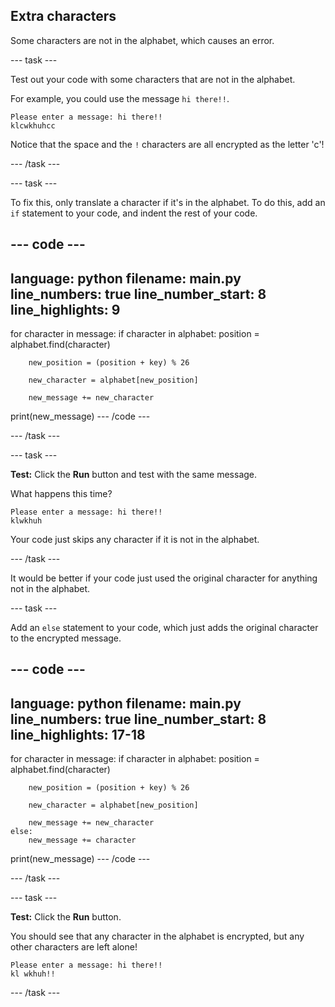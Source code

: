 ## Extra characters

Some characters are not in the alphabet, which causes an error.

--- task ---

Test out your code with some characters that are not in the alphabet.

For example, you could use the message `hi there!!`.

```
Please enter a message: hi there!!
klcwkhuhcc
```

Notice that the space and the `!` characters are all encrypted as the letter 'c'!

--- /task ---

--- task ---

To fix this, only translate a character if it's in the alphabet. To do this, add an `if` statement to your code, and indent the rest of your code.

--- code ---
---
language: python
filename: main.py
line_numbers: true
line_number_start: 8
line_highlights: 9
---
for character in message:
    if character in alphabet:
    	position = alphabet.find(character)
    
    	new_position = (position + key) % 26
    
    	new_character = alphabet[new_position]
    
    	new_message += new_character
print(new_message)
--- /code ---

--- /task ---

--- task ---

**Test:** Click the **Run** button and test with the same message. 

What happens this time?

```
Please enter a message: hi there!!
klwkhuh
```

Your code just skips any character if it is not in the alphabet.

--- /task ---

It would be better if your code just used the original character for anything not in the alphabet.

--- task ---

Add an `else` statement to your code, which just adds the original character to the encrypted message.

--- code ---
---
language: python
filename: main.py
line_numbers: true
line_number_start: 8
line_highlights: 17-18
---
for character in message:
    if character in alphabet:
    	position = alphabet.find(character)
    
    	new_position = (position + key) % 26
    
    	new_character = alphabet[new_position]
    
    	new_message += new_character
    else:
        new_message += character
print(new_message)
--- /code ---

--- /task ---

--- task ---

**Test:** Click the **Run** button. 

You should see that any character in the alphabet is encrypted, but any other characters are left alone!

```
Please enter a message: hi there!!
kl wkhuh!!
```
--- /task ---




